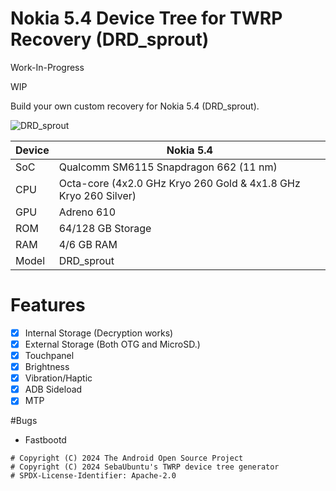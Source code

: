 # Nokia 5.4 Device Tree for TWRP Recovery (DRD_sprout)

Work-In-Progress

WIP

Build your own custom recovery for Nokia 5.4 (DRD_sprout).

![DRD_sprout](https://fdn2.gsmarena.com/vv/pics/nokia/nokia-54-2020-2.jpg)

| Device                  | Nokia 5.4                                          |
| ----------------------- | ---------------------------------------------------------|
| SoC                     | Qualcomm SM6115 Snapdragon 662 (11 nm)                      |
| CPU                     | Octa-core (4x2.0 GHz Kryo 260 Gold & 4x1.8 GHz Kryo 260 Silver)  |
| GPU                     | Adreno 610                                             |
| ROM                     | 64/128 GB Storage                 |
| RAM                     | 4/6 GB RAM                 |
| Model                   | DRD_sprout |

# Features
- [X] Internal Storage (Decryption works)
- [X] External Storage (Both OTG and MicroSD.)
- [X] Touchpanel
- [X] Brightness
- [X] Vibration/Haptic
- [X] ADB Sideload
- [X] MTP

#Bugs
- Fastbootd

```
# Copyright (C) 2024 The Android Open Source Project
# Copyright (C) 2024 SebaUbuntu's TWRP device tree generator
# SPDX-License-Identifier: Apache-2.0
```
